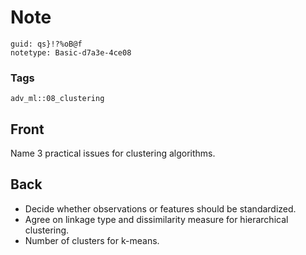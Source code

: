 # Note
```
guid: qs}!?%oB@f
notetype: Basic-d7a3e-4ce08
```

### Tags
```
adv_ml::08_clustering
```

## Front
Name 3 practical issues for clustering algorithms.

## Back
<div>
  <div>
    <ul>
      <li>Decide whether observations or features should be
      standardized.
      <li>Agree on linkage type and dissimilarity measure for
      hierarchical clustering.
      <li>Number of clusters for k-means.
    </ul>
  </div>
</div>
